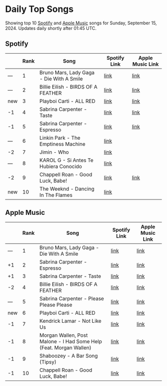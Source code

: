 # Daily Top Songs

Showing top 10 [Spotify](#spotify) and [Apple Music](#apple-music) songs for Sunday, September 15, 2024. Updates daily shortly after 01:45 UTC.

## Spotify

|             | Rank            | Song            | Spotify Link                    | Apple Music Link                                                                             |
| ----------- | --------------- | --------------- | ------------------------------- | -------------------------------------------------------------------------------------------- |
| — | 1 | Bruno Mars, Lady Gaga \- Die With A Smile | [link](https://open.spotify.com/track/2plbrEY59IikOBgBGLjaoe) | [link](https://music.apple.com/us/song/die-with-a-smile/1762656732) |
| — | 2 | Billie Eilish \- BIRDS OF A FEATHER | [link](https://open.spotify.com/track/6dOtVTDdiauQNBQEDOtlAB) | [link](https://music.apple.com/us/song/birds-of-a-feather/1739659142) |
| new | 3 | Playboi Carti \- ALL RED | [link](https://open.spotify.com/track/2cZOYofOX4d6g0OXxkaIjA) | [link](https://music.apple.com/us/song/all-red/1768194761) |
| -1 | 4 | Sabrina Carpenter \- Taste | [link](https://open.spotify.com/track/5G2f63n7IPVPPjfNIGih7Q) | [link](https://music.apple.com/us/song/taste/1750307079) |
| -1 | 5 | Sabrina Carpenter \- Espresso | [link](https://open.spotify.com/track/2qSkIjg1o9h3YT9RAgYN75) | [link](https://music.apple.com/us/song/espresso/1740212434) |
| — | 6 | Linkin Park \- The Emptiness Machine | [link](https://open.spotify.com/track/2PnlsTsOTLE5jnBnNe2K0A) |  |
| -2 | 7 | Jimin \- Who | [link](https://open.spotify.com/track/7tI8dRuH2Yc6RuoTjxo4dU) |  |
| — | 8 | KAROL G \- Si Antes Te Hubiera Conocido | [link](https://open.spotify.com/track/6WatFBLVB0x077xWeoVc2k) |  |
| -2 | 9 | Chappell Roan \- Good Luck, Babe\! | [link](https://open.spotify.com/track/0WbMK4wrZ1wFSty9F7FCgu) | [link](https://music.apple.com/us/song/good-luck-babe/1737497080) |
| new | 10 | The Weeknd \- Dancing In The Flames | [link](https://open.spotify.com/track/7z7kvUQGwlC6iOl7vMuAr9) |  |

## Apple Music

|             | Rank            | Song            | Spotify Link                    | Apple Music Link                   |
| ----------- | --------------- | --------------- | ------------------------------- | ---------------------------------- |
| — | 1 | Bruno Mars, Lady Gaga \- Die With A Smile | [link](https://open.spotify.com/track/2plbrEY59IikOBgBGLjaoe) | [link](https://music.apple.com/us/song/die-with-a-smile/1762656732) |
| +1 | 2 | Sabrina Carpenter \- Espresso | [link](https://open.spotify.com/track/2qSkIjg1o9h3YT9RAgYN75) | [link](https://music.apple.com/us/song/espresso/1740212434) |
| +1 | 3 | Sabrina Carpenter \- Taste | [link](https://open.spotify.com/track/5G2f63n7IPVPPjfNIGih7Q) | [link](https://music.apple.com/us/song/taste/1750307079) |
| -2 | 4 | Billie Eilish \- BIRDS OF A FEATHER | [link](https://open.spotify.com/track/6dOtVTDdiauQNBQEDOtlAB) | [link](https://music.apple.com/us/song/birds-of-a-feather/1739659142) |
| — | 5 | Sabrina Carpenter \- Please Please Please | [link](https://open.spotify.com/track/5N3hjp1WNayUPZrA8kJmJP) | [link](https://music.apple.com/us/song/please-please-please/1750307080) |
| new | 6 | Playboi Carti \- ALL RED | [link](https://open.spotify.com/track/2cZOYofOX4d6g0OXxkaIjA) | [link](https://music.apple.com/us/song/all-red/1768194761) |
| -1 | 7 | Kendrick Lamar \- Not Like Us | [link](https://open.spotify.com/track/6AI3ezQ4o3HUoP6Dhudph3) | [link](https://music.apple.com/us/song/not-like-us/1744776167) |
| -1 | 8 | Morgan Wallen, Post Malone \- I Had Some Help \(Feat\. Morgan Wallen\) | [link](https://open.spotify.com/track/7221xIgOnuakPdLqT0F3nP) | [link](https://music.apple.com/us/song/i-had-some-help-feat-morgan-wallen/1744439049) |
| -1 | 9 | Shaboozey \- A Bar Song \(Tipsy\) | [link](https://open.spotify.com/track/2FQrifJ1N335Ljm3TjTVVf) | [link](https://music.apple.com/us/song/a-bar-song-tipsy/1737085899) |
| -1 | 10 | Chappell Roan \- Good Luck, Babe\! | [link](https://open.spotify.com/track/0WbMK4wrZ1wFSty9F7FCgu) | [link](https://music.apple.com/us/song/good-luck-babe/1737497080) |

